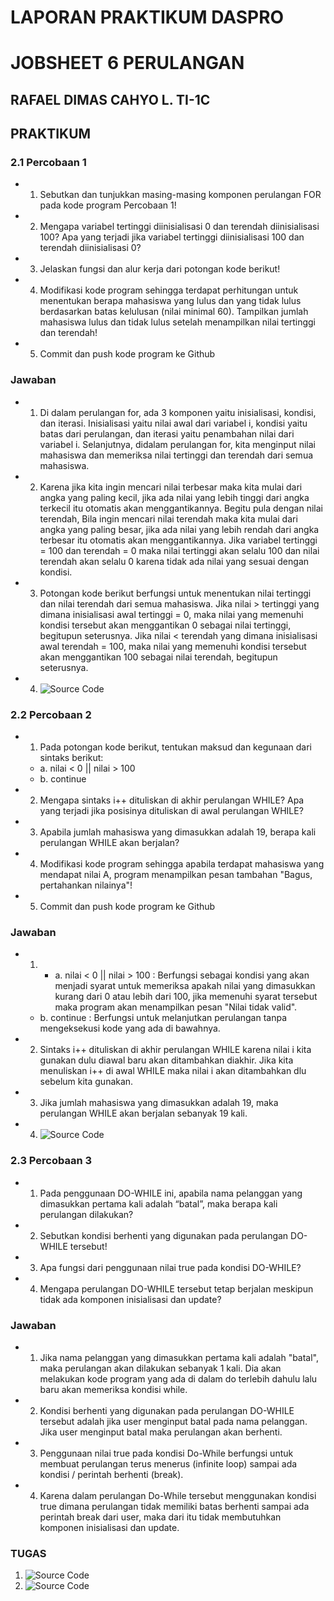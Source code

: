 # LAPORAN PRAKTIKUM DASPRO
# JOBSHEET 6 PERULANGAN
## RAFAEL DIMAS CAHYO L. TI-1C

## PRAKTIKUM
### 2.1 Percobaan 1
* 1. Sebutkan dan tunjukkan masing-masing komponen perulangan FOR pada kode program Percobaan 1!
* 2. Mengapa variabel tertinggi diinisialisasi 0 dan terendah diinisialisasi 100? Apa yang terjadi jika variabel tertinggi diinisialisasi 100 dan terendah diinisialisasi 0?
* 3. Jelaskan fungsi dan alur kerja dari potongan kode berikut!
* 4. Modifikasi kode program sehingga terdapat perhitungan untuk menentukan berapa mahasiswa yang lulus dan yang tidak lulus berdasarkan batas kelulusan (nilai minimal 60). Tampilkan jumlah mahasiswa lulus dan tidak lulus setelah menampilkan nilai tertinggi dan terendah!
* 5. Commit dan push kode program ke Github
### Jawaban
* 1. Di dalam perulangan for, ada 3 komponen yaitu inisialisasi, kondisi, dan iterasi. Inisialisasi yaitu nilai awal dari variabel i, kondisi yaitu batas dari perulangan, dan iterasi yaitu penambahan nilai dari variabel i. Selanjutnya, didalam perulangan for, kita menginput nilai mahasiswa dan memeriksa nilai tertinggi dan terendah dari semua mahasiswa.
* 2. Karena jika kita ingin mencari nilai terbesar maka kita mulai dari angka yang paling kecil, jika ada nilai yang lebih tinggi dari angka terkecil itu otomatis akan menggantikannya. Begitu pula dengan nilai terendah, Bila ingin mencari nilai terendah maka kita mulai dari angka yang paling besar, jika ada nilai yang lebih rendah dari angka terbesar itu otomatis akan menggantikannya. Jika variabel tertinggi = 100 dan terendah = 0 maka nilai tertinggi akan selalu 100 dan nilai terendah akan selalu 0 karena tidak ada nilai yang sesuai dengan kondisi.
* 3. Potongan kode berikut berfungsi untuk menentukan nilai tertinggi dan nilai terendah dari semua mahasiswa. Jika nilai > tertinggi yang dimana inisialisasi awal tertinggi = 0, maka nilai yang memenuhi kondisi tersebut akan menggantikan 0 sebagai nilai tertinggi, begitupun seterusnya. Jika nilai < terendah yang dimana inisialisasi awal terendah = 100, maka nilai yang memenuhi kondisi tersebut akan menggantikan 100 sebagai nilai terendah, begitupun seterusnya.
* 4. ![Source Code](Dokumentasi-Praktikum/1.png)

### 2.2 Percobaan 2 
* 1. Pada potongan kode berikut, tentukan maksud dan kegunaan dari sintaks berikut:
    * a. nilai < 0 || nilai > 100
    * b. continue
* 2. Mengapa sintaks i++ dituliskan di akhir perulangan WHILE? Apa yang terjadi jika posisinya dituliskan di awal perulangan WHILE?
* 3. Apabila jumlah mahasiswa yang dimasukkan adalah 19, berapa kali perulangan WHILE akan berjalan?
* 4. Modifikasi kode program sehingga apabila terdapat mahasiswa yang mendapat nilai A, program menampilkan pesan tambahan "Bagus, pertahankan nilainya"!
* 5. Commit dan push kode program ke Github
### Jawaban
* 1. * a. nilai < 0 || nilai > 100 : Berfungsi sebagai kondisi yang akan menjadi syarat untuk memeriksa apakah nilai yang dimasukkan kurang dari 0 atau lebih dari 100, jika memenuhi syarat tersebut maka program akan menampilkan pesan "Nilai tidak valid".
    * b. continue : Berfungsi untuk melanjutkan perulangan tanpa mengeksekusi kode yang ada di bawahnya.
* 2. Sintaks i++ dituliskan di akhir perulangan WHILE karena nilai i kita gunakan dulu diawal baru akan ditambahkan diakhir. Jika kita menuliskan i++ di awal WHILE maka nilai i akan ditambahkan dlu sebelum kita gunakan.
* 3. Jika jumlah mahasiswa yang dimasukkan adalah 19, maka perulangan WHILE akan berjalan sebanyak 19 kali.
* 4. ![Source Code](Dokumentasi-Praktikum/2.png)

### 2.3 Percobaan 3
* 1. Pada penggunaan DO-WHILE ini, apabila nama pelanggan yang dimasukkan pertama kali
adalah “batal”, maka berapa kali perulangan dilakukan?
* 2. Sebutkan kondisi berhenti yang digunakan pada perulangan DO-WHILE tersebut!
* 3. Apa fungsi dari penggunaan nilai true pada kondisi DO-WHILE?
* 4. Mengapa perulangan DO-WHILE tersebut tetap berjalan meskipun tidak ada komponen inisialisasi dan update?
### Jawaban
* 1. Jika nama pelanggan yang dimasukkan pertama kali adalah "batal", maka perulangan akan dilakukan sebanyak 1 kali. Dia akan melakukan kode program yang ada di dalam do terlebih dahulu lalu baru akan memeriksa kondisi while.
* 2. Kondisi berhenti yang digunakan pada perulangan DO-WHILE tersebut adalah jika user menginput batal pada nama pelanggan. Jika user menginput batal maka perulangan akan berhenti.
* 3. Penggunaan nilai true pada kondisi Do-While berfungsi untuk membuat perulangan terus menerus (infinite loop) sampai ada kondisi / perintah berhenti (break).
* 4. Karena dalam perulangan Do-While tersebut menggunakan kondisi true dimana perulangan tidak memiliki batas berhenti sampai ada perintah break dari user, maka dari itu tidak membutuhkan komponen inisialisasi dan update.

### TUGAS
1. ![Source Code](Dokumentasi-Praktikum/tugas1.png)
2. ![Source Code](Dokumentasi-Praktikum/tugas2.png)

